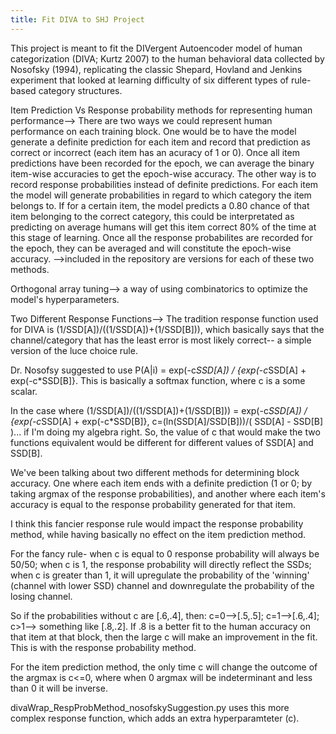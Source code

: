 ```yaml
---
title: Fit DIVA to SHJ Project
---
```



This project is meant to fit the DIVergent Autoencoder model of human categorization (DIVA; Kurtz 2007) to the human behavioral data collected by Nosofsky (1994), replicating the classic Shepard, Hovland and Jenkins experiment that looked at learning difficulty of six different types of rule-based category structures.

Item Prediction Vs Response probability methods for representing human performance-->
There are two ways we could represent human performance on each training block.  One would be to have the model generate a definite prediction for each item and record that prediction as correct or incorrect (each item has an acuracy of 1 or 0). Once all item predictions have been recorded for the epoch, we can average the binary item-wise accuracies to get the epoch-wise accuracy.  The other way is to record response probabilities instead of definite predictions.  For each item the model will generate probabilities in regard to which category the item belongs to.  If for a certain item, the model predicts a 0.80 chance of that item belonging to the correct category, this could be interpretated as predicting on average humans will get this item correct 80% of the time at this stage of learning.  Once all the response probabilites are recorded for the epoch, they can be averaged and will constitute the epoch-wise accuracy.
-->included in the repository are versions for each of these two methods.

Orthogonal array tuning--> a way of using combinatorics to optimize the model's hyperparameters.

Two Different Response Functions-->
The tradition response function used for DIVA is (1/SSD[A])/((1/SSD[A])+(1/SSD[B])), which basically says that the channel/category that has the least error is most likely correct-- a simple version of the luce choice rule.

Dr. Nosofsy suggested to use P(A|i)  =    exp(-c*SSD[A]) /  {exp(-c*SSD[A] + exp(-c*SSD[B]}.  This is basically a softmax function, where c is a some scalar.

In the case where (1/SSD[A])/((1/SSD[A])+(1/SSD[B])) = exp(-c*SSD[A]) /  {exp(-c*SSD[A] + exp(-c*SSD[B]}, c=(ln(SSD[A]/SSD[B]))/( SSD[A]  - SSD[B]  )... if I'm doing my algebra right. So, the value of c that would make the two functions equivalent would be different for different values of SSD[A] and SSD[B].

We've been talking about two different methods for determining block accuracy.  One where each item ends with a definite prediction (1 or 0; by taking argmax of the response probabilities), and another where each item's accuracy is equal to the response probability generated for that item. 

I think this fancier response rule would impact the response probability method, while having basically no effect on the item prediction method.

For the fancy rule- when c is equal to 0 response probability will always be 50/50; when c is 1, the response probability will directly reflect the SSDs; when c is greater than 1, it will upregulate the probability of the 'winning' (channel with lower SSD) channel and downregulate the probability of the losing channel.

So if the probabilities without c are [.6,.4], then:  c=0-->[.5,.5]; c=1-->[.6,.4]; c>1--> something like [.8,.2].  If .8 is a better fit to the human accuracy on that item at that block, then the large c will make an improvement in the fit.  This is with the response probability method.

For the item prediction method, the only time c will change the outcome of the argmax is c<=0, where when 0 argmax will be indeterminant and less than 0 it will be inverse.


divaWrap_RespProbMethod_nosofskySuggestion.py uses this more complex response function, which adds an extra hyperparamteter (c).
